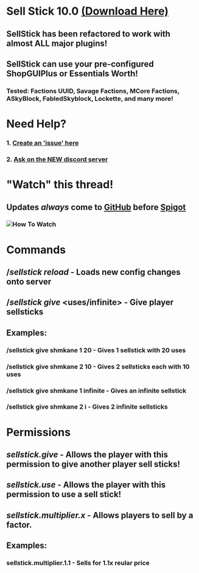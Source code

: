 # Sell Stick 10.0 [(Download Here)](https://github.com/shmkane/SellStick/releases)
## SellStick has been refactored to work with almost ALL major plugins!
## SellStick can use your pre-configured ShopGUIPlus or Essentials Worth!
### Tested: Factions UUID, Savage Factions, MCore Factions, ASkyBlock, FabledSkyblock, Lockette, and many more!

# Need Help?

### 1. [Create an 'issue' here](https://github.com/shmkane/SellStick/issues)
### 2. [Ask on the NEW discord server](https://discord.gg/Q4CMsKC)

# "Watch" this thread! 
## Updates *always* come to [GitHub](https://github.com/shmkane/SellStick) before [Spigot](https://www.spigotmc.org/resources/sell-stick-sell-wand.38119/)
### ![How To Watch](https://i.imgur.com/sFfO7Vo.png)

# Commands
## /*sellstick reload* - Loads new config changes onto server
## /*sellstick give* <player> <amount> <uses/infinite> - Give player sellsticks
   
## Examples:
 
### /sellstick give shmkane 1 20 - Gives 1 sellstick with 20 uses
### /sellstick give shmkane 2 10 - Gives 2 sellsticks each with 10 uses
### /sellstick give shmkane 1 infinite - Gives an infinite sellstick
### /sellstick give shmkane 2 i - Gives 2 infinite sellsticks


# Permissions 
## *sellstick.give* - Allows the player with this permission to give another player sell sticks!
## *sellstick.use* - Allows the player with this permission to use a sell stick!
## *sellstick.multiplier.x* - Allows players to sell by a factor. 

## Examples:
### sellstick.multiplier.1.1 - Sells for 1.1x reular price
